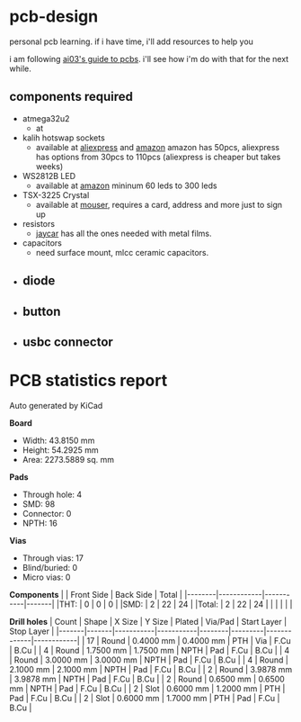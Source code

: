# pcb-design
personal pcb learning. if i have time, i'll add resources to help you


i am following [ai03's guide to pcbs](https://wiki.ai03.com/books/pcb-design/chapter/pcb-designer-guide). i'll see how i'm do with that for the next while.

## components required

 - atmega32u2
    - at 
 - kalih hotswap sockets
    - available at [aliexpress](https://www.aliexpress.com/item/32959301642.html) and [amazon](https://www.amazon.com/Hot-swappable-Socket-CPG151101S11-Mechanical-Keyboard/dp/B07K8CCMQZ) amazon has 50pcs, aliexpress has options from 30pcs to 110pcs (aliexpress is cheaper but takes weeks) 
 - WS2812B LED
    - available at [amazon](https://www.amazon.com/BTF-LIGHTING-Flexible-Individually-Addressable-Non-waterproof/dp/B01CDTEJBG) mininum 60 leds to 300 leds
 - TSX-3225 Crystal
    - available at [mouser](https://nz.mouser.com/c/passive-components/frequency-control-timing-devices/crystals/?m=Epson&series=TSX-3225), requires a card, address and more just to sign up 
 - resistors 
    - [jaycar](https://www.jaycar.co.nz/components-electromechanical/resistors/metal-film/c/2AA?sort=popularity-desc&q) has all the ones needed with metal films.
 - capacitors
    - need surface mount, mlcc ceramic capacitors.
 - diode
    - 
 - button
    -
 - usbc connector
    -

# PCB statistics report
Auto generated by KiCad

__Board__
- Width: 43.8150 mm
- Height: 54.2925 mm
- Area: 2273.5889 sq. mm

__Pads__
- Through hole: 4
- SMD: 98
- Connector: 0
- NPTH: 16

__Vias__
- Through vias: 17
- Blind/buried: 0
- Micro vias: 0

__Components__
|        | Front Side | Back Side | Total |
|--------|------------|-----------|-------|
|THT:    |         0  |        0  |    0  |
|SMD:    |         2  |       22  |   24  |
|Total:  |         2  |       22  |   24  |
|        |            |           |       |

__Drill holes__
| Count | Shape |    X Size |    Y Size | Plated | Via/Pad | Start Layer | Stop Layer |
|-------|-------|-----------|-----------|--------|---------|-------------|------------|
|    17 | Round | 0.4000 mm | 0.4000 mm |    PTH |     Via |        F.Cu |       B.Cu |
|     4 | Round | 1.7500 mm | 1.7500 mm |   NPTH |     Pad |        F.Cu |       B.Cu |
|     4 | Round | 3.0000 mm | 3.0000 mm |   NPTH |     Pad |        F.Cu |       B.Cu |
|     4 | Round | 2.1000 mm | 2.1000 mm |   NPTH |     Pad |        F.Cu |       B.Cu |
|     2 | Round | 3.9878 mm | 3.9878 mm |   NPTH |     Pad |        F.Cu |       B.Cu |
|     2 | Round | 0.6500 mm | 0.6500 mm |   NPTH |     Pad |        F.Cu |       B.Cu |
|     2 |  Slot | 0.6000 mm | 1.2000 mm |    PTH |     Pad |        F.Cu |       B.Cu |
|     2 |  Slot | 0.6000 mm | 1.7000 mm |    PTH |     Pad |        F.Cu |       B.Cu |

